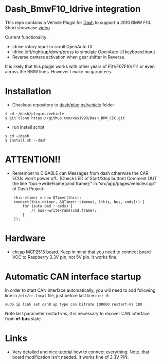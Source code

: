 # Dash_BmwF10_Idrive integration

This repo contains a Vehicle Plugin for [Dash](https://github.com/OpenDsh/dash/) to support a 2010 BMW F10.
Short showcase [video](https://www.youtube.com/watch?v=plySBRlPMZQ)

Current functionality:

* Idrive rotary input to scroll OpenAuto UI
* Idrive left/right/up/down/press to simulate OpenAuto UI keyboard input
* Reverse camera activation when gear shifter in Reverse.

It is likely that this plugin works with other years of F01/F07F10/F11 or even across the BMW lines. However I make no garuntees.

# Installation

* Checkout repository to [dash/plugins/vehicle](https://github.com/openDsh/dash/tree/develop/plugins/vehicle) folder

```
$ cd ~/dash/plugins/vehicle
$ git clone https://github.com/wes1993/Dash_BMW_CIC.git
```

* run install script

```
$ cd ~/dash
$ install.sh --dash
```
# ATTENTION!!
* Remember to DISABLE can Messages from dash otherwise the CAR ECUs won't power off.. (Check LED of Start/Stop button)
Comment OUT the line "bus->writeFrame(cmd.frame);" in “src/app/pages/vehicle.cpp” of Dash Project:
```
    this->timer = new QTimer(this);
    connect(this->timer, &QTimer::timeout, [this, bus, cmds]() {
        for (auto cmd : cmds) {
            // bus->writeFrame(cmd.frame);
        }
    });
```

# Hardware

- cheap [MCP2515 board](https://www.aliexpress.com/item/4000548754013.html?spm=a2g0s.9042311.0.0.27424c4dsagQ4T). Keep in mind that you need to connect board VCC  to Raspberry 3.3V pin, not 5V pin. It works fine. 

# Automatic CAN interface startup

In order to start CAN interface automatically, you will need to add following line in `/etc/rc.local` file, just before last line `exit 0`:
```
sudo ip link set can0 up type can bitrate 100000 restart-ms 100
```
Note last parameter *restart-ms*, it is necessary to recover CAN interface from **of-bus** state.

# Links

 - Very detailed and nice [tutorial](https://www.raspberrypi.org/forums/viewtopic.php?t=141052) how to connect everything. Note, that board modification isn't needed. It works fine of 3.3V PIN.
